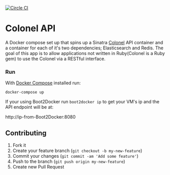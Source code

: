 [![Circle CI](https://circleci.com/gh/redbadger/colonel-api.svg?style=svg)](https://circleci.com/gh/redbadger/colonel-api)

# Colonel API

A Docker compose set up that spins up a Sinatra [Colonel](https://github.com/Bskyb/colonel) API container and a container for each of it's two dependencies; Elasticsearch and Redis. The goal of this app is to allow applications not written in Ruby(Colonel is a Ruby gem) to use the Colonel via a RESTful interface.

### Run

With [Docker Compose](https://docs.docker.com/compose/) installed run:

```shell
docker-compose up
```

If your using Boot2Docker run `boot2docker ip` to get your VM's ip and the API endpoint will be at:

http://ip-from-Boot2Docker:8080


## Contributing

1. Fork it
2. Create your feature branch (`git checkout -b my-new-feature`)
3. Commit your changes (`git commit -am 'Add some feature'`)
4. Push to the branch (`git push origin my-new-feature`)
5. Create new Pull Request

